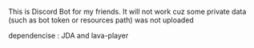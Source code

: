 This is Discord Bot for my friends.
It will not work cuz some private data (such as bot token or resources path) was not uploaded

dependencise : JDA and lava-player